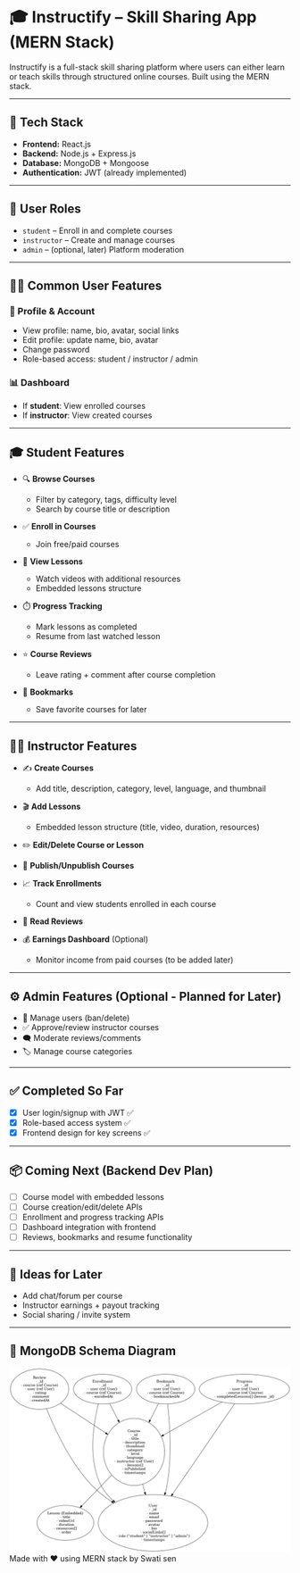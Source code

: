 

# 🎓 Instructify – Skill Sharing App (MERN Stack)

Instructify is a full-stack skill sharing platform where users can either learn or teach skills through structured online courses. Built using the MERN stack.

---

## 🚀 Tech Stack

- **Frontend:** React.js
- **Backend:** Node.js + Express.js
- **Database:** MongoDB + Mongoose
- **Authentication:** JWT (already implemented)

---

## 👤 User Roles

- `student` – Enroll in and complete courses
- `instructor` – Create and manage courses
- `admin` – (optional, later) Platform moderation

---

## 🧑‍💻 Common User Features

### 🔐 Profile & Account
- View profile: name, bio, avatar, social links
- Edit profile: update name, bio, avatar
- Change password
- Role-based access: student / instructor / admin

### 📊 Dashboard
- If **student**: View enrolled courses
- If **instructor**: View created courses

---

## 🎓 Student Features

- 🔍 **Browse Courses**
  - Filter by category, tags, difficulty level
  - Search by course title or description

- ✅ **Enroll in Courses**
  - Join free/paid courses

- 🎥 **View Lessons**
  - Watch videos with additional resources
  - Embedded lessons structure

- ⏱️ **Progress Tracking**
  - Mark lessons as completed
  - Resume from last watched lesson

- ⭐ **Course Reviews**
  - Leave rating + comment after course completion

- 🔖 **Bookmarks**
  - Save favorite courses for later

---

## 🧑‍🏫 Instructor Features

- ✍️ **Create Courses**
  - Add title, description, category, level, language, and thumbnail

- 🎬 **Add Lessons**
  - Embedded lesson structure (title, video, duration, resources)

- ✏️ **Edit/Delete Course or Lesson**

- 🚦 **Publish/Unpublish Courses**

- 📈 **Track Enrollments**
  - Count and view students enrolled in each course

- 💬 **Read Reviews**

- 💰 **Earnings Dashboard** (Optional)
  - Monitor income from paid courses (to be added later)

---

## ⚙️ Admin Features (Optional - Planned for Later)

- 👥 Manage users (ban/delete)
- ✅ Approve/review instructor courses
- 🗨️ Moderate reviews/comments
- 🏷️ Manage course categories

---

## ✅ Completed So Far

- [x] User login/signup with JWT ✅
- [x] Role-based access system ✅
- [x] Frontend design for key screens ✅

---

## 📦 Coming Next (Backend Dev Plan)

- [ ] Course model with embedded lessons
- [ ] Course creation/edit/delete APIs
- [ ] Enrollment and progress tracking APIs
- [ ] Dashboard integration with frontend
- [ ] Reviews, bookmarks and resume functionality

---

## 🧠 Ideas for Later

- Add chat/forum per course
- Instructor earnings + payout tracking
- Social sharing / invite system

---


## 🧩 MongoDB Schema Diagram

![Instructify DB Schema](./instructify_db_schema.png)
Made with ❤️ using MERN stack by Swati sen
